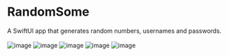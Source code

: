 # RandomSome
A SwiftUI app that generates random numbers, usernames and passwords.</br></br>
![image](https://user-images.githubusercontent.com/24807183/96444376-76fbfd00-120e-11eb-9416-f40403bc80f8.png) ![image](https://user-images.githubusercontent.com/24807183/96444448-8da25400-120e-11eb-9f9b-43692440dfe0.png)  ![image](https://user-images.githubusercontent.com/24807183/96444519-af034000-120e-11eb-9fa6-0b0b68512bf7.png)  ![image](https://user-images.githubusercontent.com/24807183/96444581-c6dac400-120e-11eb-9724-4894bdb7fca4.png)  ![image](https://user-images.githubusercontent.com/24807183/96444619-da862a80-120e-11eb-8e57-51e1c4123668.png)





